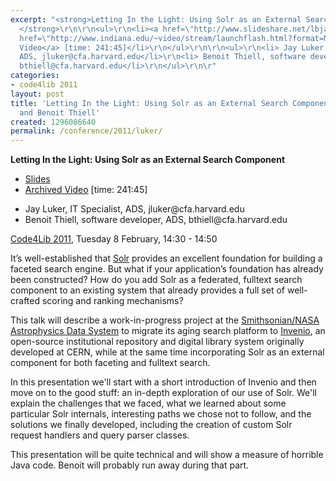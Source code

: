 ```yaml
---
excerpt: "<strong>Letting In the Light: Using Solr as an External Search Component
  </strong>\r\n\r\n<ul>\r\n<li><a href=\"http://www.slideshare.net/lbjay/letting-in-the-light-using-solr-as-an-external-search-component\">Slides</a></li>\r\n<li><a
  href=\"http://www.indiana.edu/~video/stream/launchflash.html?format=MP4&folder=vic&filename=C4L2011_session_2_20110208.mp4\">Archived
  Video</a> [time: 241:45]</li>\r\n</ul>\r\n\r\n<ul>\r\n<li> Jay Luker, IT Specialist,
  ADS, jluker@cfa.harvard.edu</li>\r\n<li> Benoit Thiell, software developer, ADS,
  bthiell@cfa.harvard.edu</li>\r\n</ul>\r\n\r"
categories:
- code4lib 2011
layout: post
title: 'Letting In the Light: Using Solr as an External Search Component - Jay Luker
  and Benoit Thiell'
created: 1296086640
permalink: /conference/2011/luker/
---
```

<strong>Letting In the Light: Using Solr as an External Search Component </strong>

<ul>
<li><a href="http://www.slideshare.net/lbjay/letting-in-the-light-using-solr-as-an-external-search-component">Slides</a></li>
<li><a href="http://www.indiana.edu/~video/stream/launchflash.html?format=MP4&folder=vic&filename=C4L2011_session_2_20110208.mp4">Archived Video</a> [time: 241:45]</li>
</ul>

<ul>
<li> Jay Luker, IT Specialist, ADS, jluker@cfa.harvard.edu</li>
<li> Benoit Thiell, software developer, ADS, bthiell@cfa.harvard.edu</li>
</ul>

<a href="/conference/2011/schedule">Code4Lib 2011</a>, Tuesday 8 February, 14:30 - 14:50

It’s well-established that <a href="http://lucene.apache.org/solr/" title="http://lucene.apache.org/solr/" rel="nofollow">Solr</a> provides an excellent foundation for building a faceted search engine. But what if your application’s foundation has already been constructed? How do you add Solr as a federated, fulltext search component to an existing system that already provides a full set of well-crafted scoring and ranking mechanisms?

This talk will describe a work-in-progress project at the <a href="http://adswww.harvard.edu/" title="http://adswww.harvard.edu/" rel="nofollow">Smithsonian/NASA Astrophysics Data System</a> to migrate its aging search platform to <a href="http://invenio-software.org/" title="http://invenio-software.org/" rel="nofollow">Invenio</a>, an open-source institutional repository and digital library system originally developed at CERN, while at the same time incorporating Solr as an external component for both faceting and fulltext search.

In this presentation we'll start with a short introduction of Invenio and then move on to the good stuff: an in-depth exploration of our use of Solr. We'll explain the challenges that we faced, what we learned about some particular Solr internals, interesting paths we chose not to follow, and the solutions we finally developed, including the creation of custom Solr request handlers and query parser classes.

This presentation will be quite technical and will show a measure of horrible Java code. Benoit will probably run away during that part.

